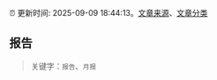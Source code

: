 :alarm_clock: 更新时间: 2025-09-09 18:44:13。[文章来源](/README.md)、[文章分类](/TAGS.md)

## 报告


> 关键字：`报告`、`月报`



